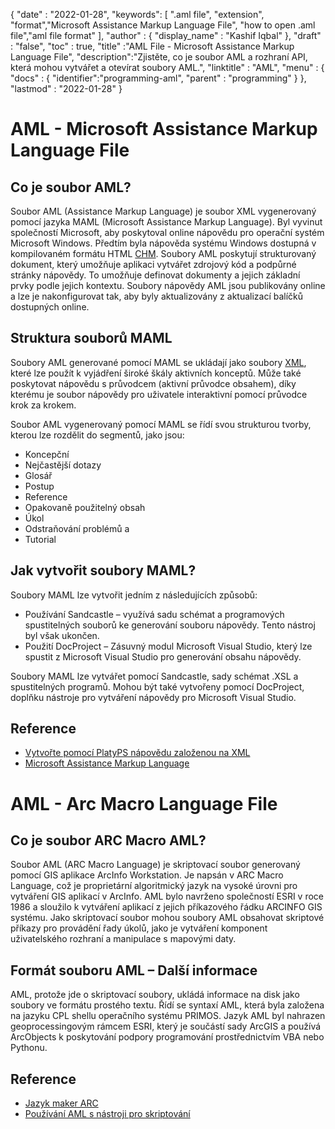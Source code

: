 
{
  "date" : "2022-01-28",
  "keywords": [ ".aml file", "extension", "format","Microsoft Assistance Markup Language File", "how to open .aml file","aml file format" ],
  "author" : {
    "display_name" : "Kashif Iqbal"
},
  "draft" : "false",
  "toc" : true,
  "title" :"AML File - Microsoft Assistance Markup Language File",
  "description":"Zjistěte, co je soubor AML a rozhraní API, která mohou vytvářet a otevírat soubory AML.",
  "linktitle" : "AML",
  "menu" : {
    "docs" : {
      "identifier":"programming-aml",
      "parent" : "programming"
}
},
  "lastmod" : "2022-01-28"
}

# AML - Microsoft Assistance Markup Language File

## Co je soubor AML?

Soubor AML (Assistance Markup Language) je soubor XML vygenerovaný pomocí jazyka MAML (Microsoft Assistance Markup Language). Byl vyvinut společností Microsoft, aby poskytoval online nápovědu pro operační systém Microsoft Windows. Předtím byla nápověda systému Windows dostupná v kompilovaném formátu HTML [CHM](/cs/web/chm/). Soubory AML poskytují strukturovaný dokument, který umožňuje aplikaci vytvářet zdrojový kód a podpůrné stránky nápovědy. To umožňuje definovat dokumenty a jejich základní prvky podle jejich kontextu. Soubory nápovědy AML jsou publikovány online a lze je nakonfigurovat tak, aby byly aktualizovány z aktualizací balíčků dostupných online.

## Struktura souborů MAML

Soubory AML generované pomocí MAML se ukládají jako soubory [XML](/cs/web/xml/), které lze použít k vyjádření široké škály aktivních konceptů. Může také poskytovat nápovědu s průvodcem (aktivní průvodce obsahem), díky kterému je soubor nápovědy pro uživatele interaktivní pomocí průvodce krok za krokem.

Soubor AML vygenerovaný pomocí MAML se řídí svou strukturou tvorby, kterou lze rozdělit do segmentů, jako jsou:

* Koncepční
* Nejčastější dotazy
* Glosář
* Postup
* Reference
* Opakovaně použitelný obsah
* Úkol
* Odstraňování problémů a
* Tutorial

## Jak vytvořit soubory MAML?

Soubory MAML lze vytvořit jedním z následujících způsobů:

* Používání Sandcastle – využívá sadu schémat a programových spustitelných souborů ke generování souboru nápovědy. Tento nástroj byl však ukončen.
* Použití DocProject – Zásuvný modul Microsoft Visual Studio, který lze spustit z Microsoft Visual Studio pro generování obsahu nápovědy.

Soubory MAML lze vytvářet pomocí Sandcastle, sady schémat .XSL a spustitelných programů. Mohou být také vytvořeny pomocí DocProject, doplňku nástroje pro vytváření nápovědy pro Microsoft Visual Studio.

## Reference

* [Vytvořte pomocí PlatyPS nápovědu založenou na XML](https://learn.microsoft.com/en-us/powershell/utility-modules/platyps/create-help-using-platyps?view=ps-modules)
* [Microsoft Assistance Markup Language](https://en.wikipedia.org/wiki/Microsoft_Assistance_Markup_Language)

# AML - Arc Macro Language File

## Co je soubor ARC Macro AML?

Soubor AML (ARC Macro Language) je skriptovací soubor generovaný pomocí GIS aplikace ArcInfo Workstation. Je napsán v ARC Macro Language, což je proprietární algoritmický jazyk na vysoké úrovni pro vytváření GIS aplikací v ArcInfo. AML bylo navrženo společností ESRI v roce 1986 a sloužilo k vytváření aplikací z jejich příkazového řádku ARCINFO GIS systému. Jako skriptovací soubor mohou soubory AML obsahovat skriptové příkazy pro provádění řady úkolů, jako je vytváření komponent uživatelského rozhraní a manipulace s mapovými daty.

## Formát souboru AML – Další informace

AML, protože jde o skriptovací soubory, ukládá informace na disk jako soubory ve formátu prostého textu. Řídí se syntaxí AML, která byla založena na jazyku CPL shellu operačního systému PRIMOS. Jazyk AML byl nahrazen geoprocessingovým rámcem ESRI, který je součástí sady ArcGIS a používá ArcObjects k poskytování podpory programování prostřednictvím VBA nebo Pythonu.

## Reference

* [Jazyk maker ARC](https://en.wikipedia.org/wiki/ARC_Macro_Language)
* [Používání AML s nástroji pro skriptování](https://desktop.arcgis.com/en/arcmap/latest/analyze/creating-tools/using-amls-with-script-tools.htm)

